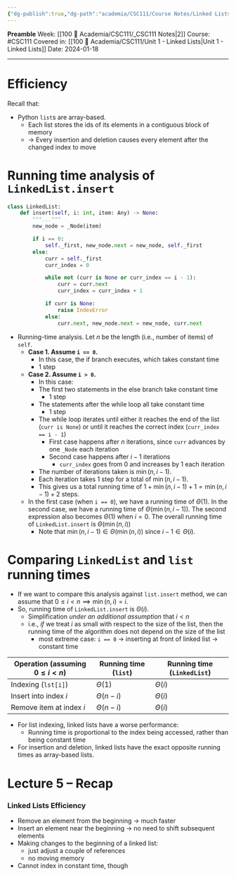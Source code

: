 ```yaml
---
{"dg-publish":true,"dg-path":"academia/CSC111/Course Notes/Linked Lists Running Time Analysis.md","permalink":"/academia/csc-111/course-notes/linked-lists-running-time-analysis/","created":"2024-01-21T00:43:26.095-05:00","updated":"2024-01-27T14:39:25.010-05:00"}
---
```


**Preamble**
Week: [[100 📒 Academia/CSC111/_CSC111 Notes\|2]]
Course: #CSC111
Covered in: [[100 📒 Academia/CSC111/Unit 1 - Linked Lists\|Unit 1 - Linked Lists]]
Date: 2024-01-18

---
# Efficiency

Recall that:
- Python `list`s are array-based.
	- Each list stores the ids of its elements in a contiguous block of memory
	- → Every insertion and deletion causes every element after the changed index to move

# Running time analysis of `LinkedList.insert`

```python
class LinkedList:
    def insert(self, i: int, item: Any) -> None:
        """..."""
        new_node = _Node(item)

        if i == 0:
            self._first, new_node.next = new_node, self._first
        else:
            curr = self._first
            curr_index = 0

            while not (curr is None or curr_index == i - 1):
                curr = curr.next
                curr_index = curr_index + 1

            if curr is None:
                raise IndexError
            else:
                curr.next, new_node.next = new_node, curr.next
```

- Running-time analysis. Let $n$ be the length (i.e., number of items) of `self`.
	- **Case 1. Assume `i == 0`.**
		- In this case, the if branch executes, which takes constant time
		- 1 step
	- **Case 2. Assume `i > 0`.** 
		- In this case:
		- The first two statements in the else branch take constant time
			- 1 step
		- The statements after the while loop all take constant time
			- 1 step
		- The while loop iterates until either it reaches the end of the list (`curr is None`) or until it reaches the correct index (`curr_index == i - 1`)
			- First case happens after $n$ iterations, since `curr` advances by one `_Node` each iteration
			- Second case happens after $i-1$ iterations
				- `curr_index` goes from 0 and increases by 1 each iteration
		- The number of iterations taken is $\min (n, i-1)$.
		- Each iteration takes 1 step for a total of $\min (n, i-1)$.
		- This gives us a total running time of $1 + \min (n, i-1) + 1 = \min (n, i-1) + 2$ steps.
	- In the first case (when `i == 0`), we have a running time of $\Theta (1)$. In the second case, we have a running time of $\Theta (\min(n, i-1))$. The second expression also becomes $\Theta (1)$ when $i = 0$. The overall running time of `LinkedList.insert` is $\Theta (\min(n, i))$
		- Note that $\min (n, i-1) \in \Theta (\min (n, i))$ since $i-1 \in \Theta (i)$.

# Comparing `LinkedList` and `list` running times

- If we want to compare this analysis against `list.insert` method, we can assume that $0 \leq i < n \implies \min (n, i) = i$.
- So, running time of `LinkedList.insert` is $\Theta (i)$.
	- Simplification *under an additional assumption* that $i < n$
	- i.e., *if* we treat $i$ as small with respect to the size of the list, then the running time of the algorithm does not depend on the size of the list
		- most extreme case: `i == 0` → inserting at front of linked list → constant time

| Operation (assuming $0 \leq i < n$) | Running time (`list`) | Running time (`LinkedList`) |
| ----------------------------------- | --------------------- | --------------------------- |
| Indexing (`lst[i]`)                 | $\Theta (1)$          | $\Theta (i)$                |
| Insert into index $i$               | $\Theta (n-i)$        | $\Theta (i)$                |
| Remove item at index $i$            | $\Theta (n-i)$                      | $\Theta (i)$                            |

- For list indexing, linked lists have a worse performance:
	- Running time is proportional to the index being accessed, rather than being constant time
- For insertion and deletion, linked lists have the exact opposite running times as array-based lists.

# Lecture 5 – Recap

### Linked Lists Efficiency

- Remove an element from the beginning → much faster
- Insert an element near the beginning → no need to shift subsequent elements
- Making changes to the beginning of a linked list:
	- just adjust a couple of references
	- no moving memory
- Cannot index in constant time, though